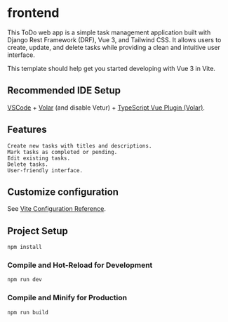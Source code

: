 # frontend


This ToDo web app is a simple task management application built with Django Rest Framework (DRF), Vue 3, and Tailwind CSS. It allows users to create, update, and delete tasks while providing a clean and intuitive user interface.

This template should help get you started developing with Vue 3 in Vite.



## Recommended IDE Setup

[VSCode](https://code.visualstudio.com/) + [Volar](https://marketplace.visualstudio.com/items?itemName=Vue.volar) (and disable Vetur) + [TypeScript Vue Plugin (Volar)](https://marketplace.visualstudio.com/items?itemName=Vue.vscode-typescript-vue-plugin).


## Features
    Create new tasks with titles and descriptions.
    Mark tasks as completed or pending.
    Edit existing tasks.
    Delete tasks.
    User-friendly interface.
## Customize configuration

See [Vite Configuration Reference](https://vitejs.dev/config/).

## Project Setup

```sh
npm install
```

### Compile and Hot-Reload for Development

```sh
npm run dev
```

### Compile and Minify for Production

```sh
npm run build
```
